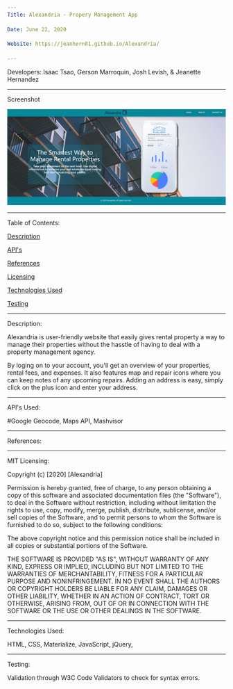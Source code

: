 ```yaml
---
Title: Alexandria - Propery Management App

Date: June 22, 2020

Website: https://jeanhern81.github.io/Alexandria/

---
```


Developers: Isaac Tsao, Gerson Marroquin, Josh Levish, & Jeanette Hernandez

---
Screenshot

![Screenshot](./assets/images/screenshot.JPG)

---

Table of Contents:

[Description](#Descripion)

[API's](#API's)

[References]()

[Licensing]()

[Technologies Used](#Techologies)

[Testing](#Testing)


---
<a name="Description">Description:</a>

Alexandria is user-friendly website that easily gives rental property a way to manage their properties without the hasstle of having to deal with a property management agency. 

By loging on to your account, you'll get an overview of your properties, rental fees, and expenses. It also features map and repair icons where you can keep notes of any upcoming repairs. Adding an address is easy, simply click on the plus icon and enter your address.

---
<a name="API">API's Used:</a>

#Google Geocode, Maps API, Mashvisor

---
<a name="References">References:</a>


---
<a name="Licensing">MIT Licensing:</a>

Copyright (c) [2020] [Alexandria]

Permission is hereby granted, free of charge, to any person obtaining a copy of this software and associated documentation files (the "Software"), to deal in the Software without restriction, including without limitation the rights to use, copy, modify, merge, publish, distribute, sublicense, and/or sell copies of the Software, and to permit persons to whom the Software is furnished to do so, subject to the following conditions:

The above copyright notice and this permission notice shall be included in all copies or substantial portions of the Software.

THE SOFTWARE IS PROVIDED "AS IS", WITHOUT WARRANTY OF ANY KIND, EXPRESS OR IMPLIED, INCLUDING BUT NOT LIMITED TO THE WARRANTIES OF MERCHANTABILITY, FITNESS FOR A PARTICULAR PURPOSE AND NONINFRINGEMENT. IN NO EVENT SHALL THE AUTHORS OR COPYRIGHT HOLDERS BE LIABLE FOR ANY CLAIM, DAMAGES OR OTHER LIABILITY, WHETHER IN AN ACTION OF CONTRACT, TORT OR OTHERWISE, ARISING FROM, OUT OF OR IN CONNECTION WITH THE SOFTWARE OR THE USE OR OTHER DEALINGS IN THE SOFTWARE.

---
<a name="Techonologies">Technologies Used:</a>

HTML, CSS, Materialize, JavaScript, jQuery, 

---
<a name="Testing">Testing:</a>

Validation through W3C Code Validators to check for syntax errors. 